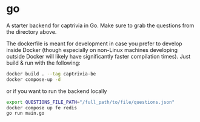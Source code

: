 # go

A starter backend for captrivia in Go. Make sure to grab the questions from
the directory above.

The dockerfile is meant for development in case you prefer to develop inside
Docker (though especially on non-Linux machines developing outside Docker will
likely have significantly faster compilation times).  Just build & run with the following:

```bash
docker build . --tag captrivia-be
docker compose-up -d
```

or if you want to run the backend locally
```bash
export QUESTIONS_FILE_PATH="/full_path/to/file/questions.json"
docker compose up fe redis
go run main.go
```